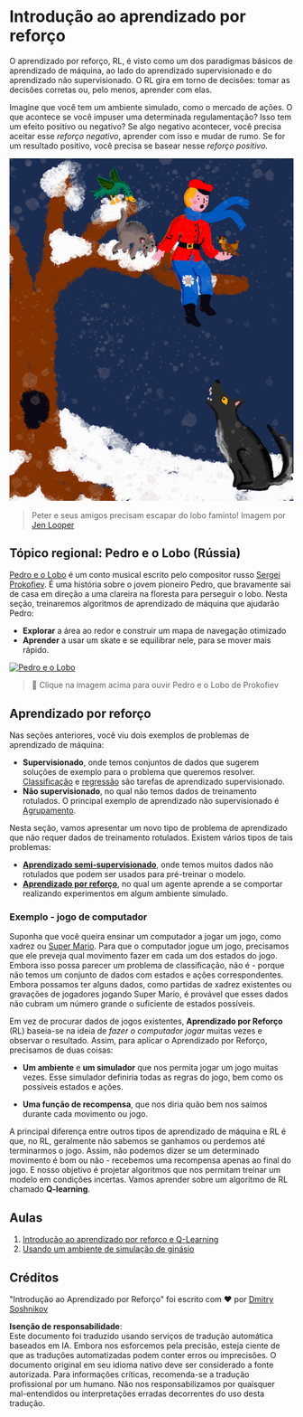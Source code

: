 # Introdução ao aprendizado por reforço

O aprendizado por reforço, RL, é visto como um dos paradigmas básicos de aprendizado de máquina, ao lado do aprendizado supervisionado e do aprendizado não supervisionado. O RL gira em torno de decisões: tomar as decisões corretas ou, pelo menos, aprender com elas.

Imagine que você tem um ambiente simulado, como o mercado de ações. O que acontece se você impuser uma determinada regulamentação? Isso tem um efeito positivo ou negativo? Se algo negativo acontecer, você precisa aceitar esse _reforço negativo_, aprender com isso e mudar de rumo. Se for um resultado positivo, você precisa se basear nesse _reforço positivo_.

![peter and the wolf](../../../translated_images/peter.779730f9ba3a8a8d9290600dcf55f2e491c0640c785af7ac0d64f583c49b8864.pt.png)

> Peter e seus amigos precisam escapar do lobo faminto! Imagem por [Jen Looper](https://twitter.com/jenlooper)

## Tópico regional: Pedro e o Lobo (Rússia)

[Pedro e o Lobo](https://en.wikipedia.org/wiki/Peter_and_the_Wolf) é um conto musical escrito pelo compositor russo [Sergei Prokofiev](https://en.wikipedia.org/wiki/Sergei_Prokofiev). É uma história sobre o jovem pioneiro Pedro, que bravamente sai de casa em direção a uma clareira na floresta para perseguir o lobo. Nesta seção, treinaremos algoritmos de aprendizado de máquina que ajudarão Pedro:

- **Explorar** a área ao redor e construir um mapa de navegação otimizado
- **Aprender** a usar um skate e se equilibrar nele, para se mover mais rápido.

[![Pedro e o Lobo](https://img.youtube.com/vi/Fmi5zHg4QSM/0.jpg)](https://www.youtube.com/watch?v=Fmi5zHg4QSM)

> 🎥 Clique na imagem acima para ouvir Pedro e o Lobo de Prokofiev

## Aprendizado por reforço

Nas seções anteriores, você viu dois exemplos de problemas de aprendizado de máquina:

- **Supervisionado**, onde temos conjuntos de dados que sugerem soluções de exemplo para o problema que queremos resolver. [Classificação](../4-Classification/README.md) e [regressão](../2-Regression/README.md) são tarefas de aprendizado supervisionado.
- **Não supervisionado**, no qual não temos dados de treinamento rotulados. O principal exemplo de aprendizado não supervisionado é [Agrupamento](../5-Clustering/README.md).

Nesta seção, vamos apresentar um novo tipo de problema de aprendizado que não requer dados de treinamento rotulados. Existem vários tipos de tais problemas:

- **[Aprendizado semi-supervisionado](https://wikipedia.org/wiki/Semi-supervised_learning)**, onde temos muitos dados não rotulados que podem ser usados para pré-treinar o modelo.
- **[Aprendizado por reforço](https://wikipedia.org/wiki/Reinforcement_learning)**, no qual um agente aprende a se comportar realizando experimentos em algum ambiente simulado.

### Exemplo - jogo de computador

Suponha que você queira ensinar um computador a jogar um jogo, como xadrez ou [Super Mario](https://wikipedia.org/wiki/Super_Mario). Para que o computador jogue um jogo, precisamos que ele preveja qual movimento fazer em cada um dos estados do jogo. Embora isso possa parecer um problema de classificação, não é - porque não temos um conjunto de dados com estados e ações correspondentes. Embora possamos ter alguns dados, como partidas de xadrez existentes ou gravações de jogadores jogando Super Mario, é provável que esses dados não cubram um número grande o suficiente de estados possíveis.

Em vez de procurar dados de jogos existentes, **Aprendizado por Reforço** (RL) baseia-se na ideia de *fazer o computador jogar* muitas vezes e observar o resultado. Assim, para aplicar o Aprendizado por Reforço, precisamos de duas coisas:

- **Um ambiente** e **um simulador** que nos permita jogar um jogo muitas vezes. Esse simulador definiria todas as regras do jogo, bem como os possíveis estados e ações.

- **Uma função de recompensa**, que nos diria quão bem nos saímos durante cada movimento ou jogo.

A principal diferença entre outros tipos de aprendizado de máquina e RL é que, no RL, geralmente não sabemos se ganhamos ou perdemos até terminarmos o jogo. Assim, não podemos dizer se um determinado movimento é bom ou não - recebemos uma recompensa apenas ao final do jogo. E nosso objetivo é projetar algoritmos que nos permitam treinar um modelo em condições incertas. Vamos aprender sobre um algoritmo de RL chamado **Q-learning**.

## Aulas

1. [Introdução ao aprendizado por reforço e Q-Learning](1-QLearning/README.md)
2. [Usando um ambiente de simulação de ginásio](2-Gym/README.md)

## Créditos

"Introdução ao Aprendizado por Reforço" foi escrito com ♥️ por [Dmitry Soshnikov](http://soshnikov.com)

**Isenção de responsabilidade**:  
Este documento foi traduzido usando serviços de tradução automática baseados em IA. Embora nos esforcemos pela precisão, esteja ciente de que as traduções automatizadas podem conter erros ou imprecisões. O documento original em seu idioma nativo deve ser considerado a fonte autorizada. Para informações críticas, recomenda-se a tradução profissional por um humano. Não nos responsabilizamos por quaisquer mal-entendidos ou interpretações erradas decorrentes do uso desta tradução.